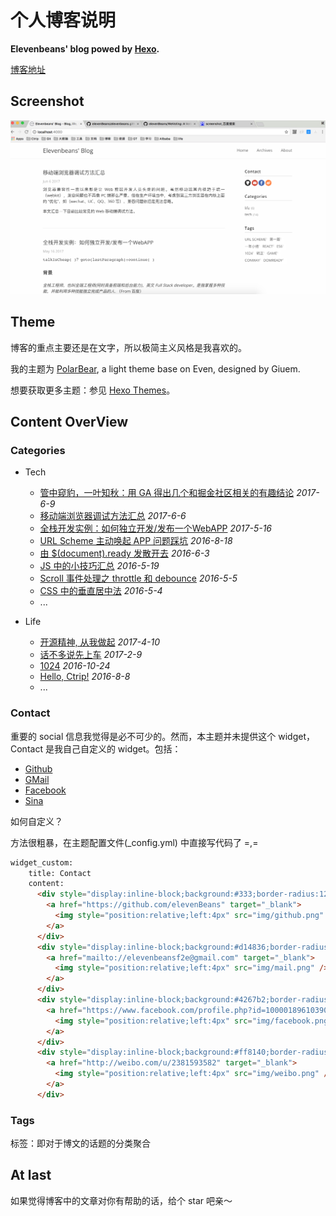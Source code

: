 # 个人博客说明

**Elevenbeans' blog powed by [Hexo](https://hexo.io/).**

[博客地址](http://elevenbeans.github.io/)

## Screenshot

![](./img/ScreenShot.png)

## Theme

博客的重点主要还是在文字，所以极简主义风格是我喜欢的。

我的主题为 [PolarBear](https://github.com/frostfan/hexo-theme-polarbear), a light theme base on Even, designed by Giuem.

想要获取更多主题：参见 [Hexo Themes](https://hexo.io/themes/)。

## Content OverView

### Categories

+ Tech 
	+ [管中窥豹，一叶知秋：用 GA 得出几个和掘金社区相关的有趣结论](http://elevenbeans.github.io/2017/06/08/GA-for-juejin/) *2017-6-9*
	+ [移动端浏览器调试方法汇总](http://elevenbeans.github.io/2017/06/06/%E7%A7%BB%E5%8A%A8%E7%AB%AF%E6%B5%8F%E8%A7%88%E5%99%A8%E8%B0%83%E8%AF%95%E6%96%B9%E6%B3%95%E6%B1%87%E6%80%BB/) *2017-6-6*
	+ [全栈开发实例：如何独立开发/发布一个WebAPP](http://elevenbeans.github.io/2017/05/16/%E6%92%B8%E4%BA%86%E4%B8%80%E4%B8%AA%E6%8A%95%E7%A5%A8App/) *2017-5-16*
	+ [URL Scheme 主动唤起 APP 问题踩坑](http://elevenbeans.github.io/2016/08/18/URL-Scheme-%E5%94%A4%E8%B5%B7%E9%97%AE%E9%A2%98%E8%B8%A9%E5%9D%91/) *2016-8-18*
	+ [由 $(document).ready 发散开去](http://elevenbeans.github.io/2016/06/03/DomReady/) *2016-6-3*
	+ [JS 中的小技巧汇总](http://elevenbeans.github.io/2016/05/19/js%20%E4%B8%AD%E7%9A%84%E5%B0%8F%E6%8A%80%E5%B7%A7%E6%B1%87%E6%80%BB/) *2016-5-19*
	+ [Scroll 事件处理之 throttle 和 debounce](http://elevenbeans.github.io/2016/05/05/scroll%E4%BA%8B%E4%BB%B6%E5%A4%84%E7%90%86%E4%B9%8B-throttle-%E5%92%8C-debounce/) *2016-5-5*
	+ [CSS 中的垂直居中法](http://elevenbeans.github.io/2016/05/04/css-%E4%B8%AD%E7%9A%84%E5%9E%82%E7%9B%B4%E5%B1%85%E4%B8%AD%E6%B3%95/) *2016-5-4*
	+ ...

+ Life
	+ [开源精神, 从我做起](http://elevenbeans.github.io/2017/04/10/%E5%BC%80%E6%BA%90%E7%B2%BE%E7%A5%9E%E4%BB%8E%E6%88%91%E5%81%9A%E8%B5%B7/) *2017-4-10*
	+ [话不多说先上车](http://elevenbeans.github.io/2017/02/09/%E6%88%BF%E5%AD%90/) *2017-2-9*
	+ [1024](http://elevenbeans.github.io/2016/10/24/1024/) *2016-10-24*
	+ [Hello, Ctrip!](http://elevenbeans.github.io/2016/08/08/helloCtrip/) *2016-8-8*
	+ ...


### Contact

重要的 social 信息我觉得是必不可少的。然而，本主题并未提供这个 widget，Contact 是我自己自定义的 widget。包括：

+ [Github](https://github.com/elevenBeans)
+ [GMail](mailto://elevenbeansf2e@gmail.com)
+ [Facebook](https://www.facebook.com/profile.php?id=100001896103903)
+ [Sina](http://weibo.com/2381593582/profile?topnav=1&wvr=6)

如何自定义？

方法很粗暴，在主题配置文件(_config.yml) 中直接写代码了 =,=

```html
widget_custom:
    title: Contact
    content: 
      <div style="display:inline-block;background:#333;border-radius:12px;width:24px;height:24px">
        <a href="https://github.com/elevenBeans" target="_blank">
          <img style="position:relative;left:4px" src="img/github.png" />
        </a>
      </div>
      <div style="display:inline-block;background:#d14836;border-radius:12px;width:24px;height:24px">
        <a href="mailto://elevenbeansf2e@gmail.com" target="_blank">
          <img style="position:relative;left:4px" src="img/mail.png" />
        </a>
      </div>
      <div style="display:inline-block;background:#4267b2;border-radius:12px;width:24px;height:24px">
        <a href="https://www.facebook.com/profile.php?id=100001896103903" target="_blank">
          <img style="position:relative;left:4px" src="img/facebook.png" />
        </a>
      </div>
      <div style="display:inline-block;background:#ff8140;border-radius:12px;width:24px;height:24px">
        <a href="http://weibo.com/u/2381593582" target="_blank">
          <img style="position:relative;left:4px" src="img/weibo.png" />
        </a>
      </div>
```

### Tags

标签：即对于博文的话题的分类聚合

## At last

如果觉得博客中的文章对你有帮助的话，给个 star 吧亲～
